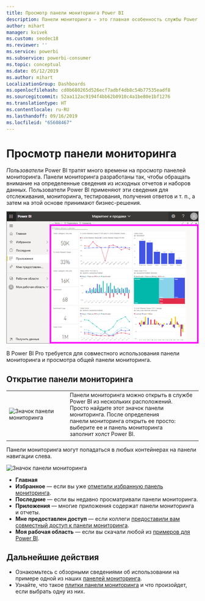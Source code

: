 ```yaml
---
title: Просмотр панели мониторинга Power BI
description: Панели мониторинга — это главная особенность службы Power BI, которые можно открывать и просматривать.
author: mihart
manager: kvivek
ms.custom: seodec18
ms.reviewer: ''
ms.service: powerbi
ms.subservice: powerbi-consumer
ms.topic: conceptual
ms.date: 05/12/2019
ms.author: mihart
LocalizationGroup: Dashboards
ms.openlocfilehash: cd0b680265d526ecf7adbf4db8c54b77535eadf8
ms.sourcegitcommit: 52aa112ac9194f4bb62b0910c4a1be80e1bf1276
ms.translationtype: HT
ms.contentlocale: ru-RU
ms.lasthandoff: 09/16/2019
ms.locfileid: "65608467"
---
```

# <a name="view-a-dashboard"></a>Просмотр панели мониторинга
*Пользователи* Power BI тратят много времени на просмотр панелей мониторинга. Панели мониторинга разработаны так, чтобы обращать внимание на определенные сведения из исходных отчетов и наборов данных. Пользователи Power BI применяют эти сведения для отслеживания, мониторинга, тестирования, получения ответов и т. п., а затем на этой основе принимают бизнес-решения.

![панель мониторинга](media/end-user-dashboard-open/power-bi-new-dash-new.png)


В Power BI Pro требуется для совместного использования панели мониторинга и просмотра общей панели мониторинга.

## <a name="open-a-dashboard"></a>Открытие панели мониторинга



|              |         |
|------------|--------------------------------|
|![Значок панели мониторинга](media/end-user-dashboard-open/power-bi-dashboard-icon.png)      |Панели мониторинга можно открыть в службе Power BI из нескольких расположений. <br> Просто найдите этот значок панели мониторинга. После определения <br>панели мониторинга открыть ее просто: выберите ее и панель мониторинга <br>заполнит холст Power BI. |
|                    |          |



Панели мониторинга могут попадаться в любых контейнерах на панели навигации слева. 

![Значок панели мониторинга](media/end-user-dashboard-open/opendash.gif)

- **Главная** 
- **Избранное** — если вы уже [отметили избранную панель мониторинга](end-user-favorite.md).
- **Последние** — если вы недавно просматривали панели мониторинга.
- **Приложения** — многие приложения содержат панели мониторинга и отчеты.
- **Мне предоставлен доступ** — если коллеги [предоставили вам совместный доступ к панели мониторинга](end-user-shared-with-me.md).
- **Моя рабочая область** — если вы скачали любой из [примеров для Power BI](../sample-datasets.md).



## <a name="next-steps"></a>Дальнейшие действия
* Ознакомьтесь с обзорными сведениями об использовании на примере одной из наших [панелей мониторинга](../sample-tutorial-connect-to-the-samples.md).
* Узнайте, что такое [плитки панели мониторинга](end-user-tiles.md) и что произойдет, если выбрать одну из них.